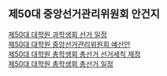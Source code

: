 제50대 중앙선거관리위원회 안건지
---

[제50대 대학원 과학생회 선거 일정](제50대-대학원-과학생회-선거-일정.md)  
[제50대 대학원 중앙선거관리위원회 예산안](제50대-대학원-중앙선거관리위원회-예산안.md)  
[제50대 대학원 총학생회 총선거 선거세칙 제정](제50대-대학원-총학생회-총선거-선거세칙-제정.md)  
[제50대 대학원 총학생회 총선거 일정](제50대-대학원-총학생회-총선거-일정.md)  
